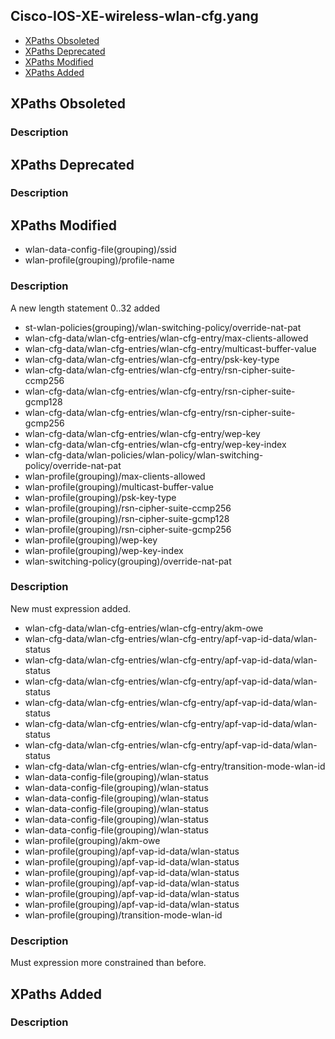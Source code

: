 ## Cisco-IOS-XE-wireless-wlan-cfg.yang


- [XPaths Obsoleted](#xpaths-obsoleted)
- [XPaths Deprecated](#xpaths-deprecated)
- [XPaths Modified](#xpaths-modified)
- [XPaths Added](#xpaths-added)

## XPaths Obsoleted

### Description

## XPaths Deprecated

### Description

## XPaths Modified

- wlan-data-config-file(grouping)/ssid
- wlan-profile(grouping)/profile-name

### Description

A new length statement 0..32 added

- st-wlan-policies(grouping)/wlan-switching-policy/override-nat-pat
- wlan-cfg-data/wlan-cfg-entries/wlan-cfg-entry/max-clients-allowed
- wlan-cfg-data/wlan-cfg-entries/wlan-cfg-entry/multicast-buffer-value
- wlan-cfg-data/wlan-cfg-entries/wlan-cfg-entry/psk-key-type
- wlan-cfg-data/wlan-cfg-entries/wlan-cfg-entry/rsn-cipher-suite-ccmp256
- wlan-cfg-data/wlan-cfg-entries/wlan-cfg-entry/rsn-cipher-suite-gcmp128
- wlan-cfg-data/wlan-cfg-entries/wlan-cfg-entry/rsn-cipher-suite-gcmp256
- wlan-cfg-data/wlan-cfg-entries/wlan-cfg-entry/wep-key
- wlan-cfg-data/wlan-cfg-entries/wlan-cfg-entry/wep-key-index
- wlan-cfg-data/wlan-policies/wlan-policy/wlan-switching-policy/override-nat-pat
- wlan-profile(grouping)/max-clients-allowed
- wlan-profile(grouping)/multicast-buffer-value
- wlan-profile(grouping)/psk-key-type
- wlan-profile(grouping)/rsn-cipher-suite-ccmp256
- wlan-profile(grouping)/rsn-cipher-suite-gcmp128
- wlan-profile(grouping)/rsn-cipher-suite-gcmp256
- wlan-profile(grouping)/wep-key
- wlan-profile(grouping)/wep-key-index
- wlan-switching-policy(grouping)/override-nat-pat

### Description

New must expression added.

- wlan-cfg-data/wlan-cfg-entries/wlan-cfg-entry/akm-owe
- wlan-cfg-data/wlan-cfg-entries/wlan-cfg-entry/apf-vap-id-data/wlan-status
- wlan-cfg-data/wlan-cfg-entries/wlan-cfg-entry/apf-vap-id-data/wlan-status
- wlan-cfg-data/wlan-cfg-entries/wlan-cfg-entry/apf-vap-id-data/wlan-status
- wlan-cfg-data/wlan-cfg-entries/wlan-cfg-entry/apf-vap-id-data/wlan-status
- wlan-cfg-data/wlan-cfg-entries/wlan-cfg-entry/apf-vap-id-data/wlan-status
- wlan-cfg-data/wlan-cfg-entries/wlan-cfg-entry/apf-vap-id-data/wlan-status
- wlan-cfg-data/wlan-cfg-entries/wlan-cfg-entry/transition-mode-wlan-id
- wlan-data-config-file(grouping)/wlan-status
- wlan-data-config-file(grouping)/wlan-status
- wlan-data-config-file(grouping)/wlan-status
- wlan-data-config-file(grouping)/wlan-status
- wlan-data-config-file(grouping)/wlan-status
- wlan-data-config-file(grouping)/wlan-status
- wlan-profile(grouping)/akm-owe
- wlan-profile(grouping)/apf-vap-id-data/wlan-status
- wlan-profile(grouping)/apf-vap-id-data/wlan-status
- wlan-profile(grouping)/apf-vap-id-data/wlan-status
- wlan-profile(grouping)/apf-vap-id-data/wlan-status
- wlan-profile(grouping)/apf-vap-id-data/wlan-status
- wlan-profile(grouping)/apf-vap-id-data/wlan-status
- wlan-profile(grouping)/transition-mode-wlan-id

### Description

Must expression more constrained than before.

## XPaths Added

### Description
